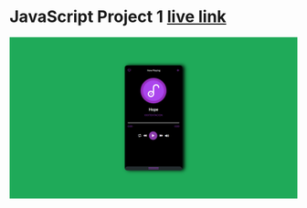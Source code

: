 # JavaScript Project 1 [live link](https://jsp1-music-player.netlify.app/)

![image](./files/images/Screenshot%20(56).png)